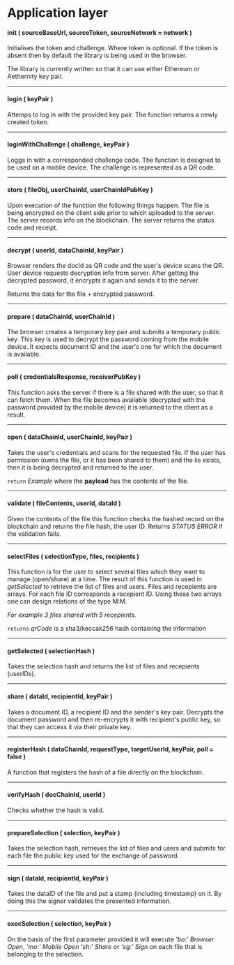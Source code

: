 
# Application layer

#### init ( sourceBaseUrl, sourceToken, sourceNetwork = network ) 
Initialises the token and challenge. Where token is optional. If the token is absent then by default the library is being used in the browser. 

The library is currently written so that it can use either Ethereum or Aethernity key pair. 

---

#### login ( keyPair )
Attemps to log in with the provided key pair. The function returns a newly created token.

---

#### loginWithChallenge ( challenge, keyPair )
Loggs in with a corresponded challenge code. The function is designed to be used on a mobile device. The challenge is represented as a QR code.  

---

#### store ( fileObj, userChainId, userChainIdPubKey )
Upon execution of the function the following things happen. The file is being encrypted on the client side prior to which uploaded to the server. The server records info on the blockchain. The server returns the status code and receipt. 

---

#### decrypt ( userId, dataChainId, keyPair )

Browser renders the docId as QR code and the user's device scans the QR. User device requests decryption info from server. After getting the decrypted password, it encrypts it again and sends it to the server. 

Returns the data for the file + encrypted password. 

---

#### prepare ( dataChainId, userChainId )

The browser creates a temporary key pair and submits a temporary public key. This key is used to decrypt the password coming from the mobile device. It expects document ID and the user's one for which the document is available.

---

#### poll ( credentialsResponse, receiverPubKey )

This function asks the server if there is a file shared with the user, so that it can fetch them. When the file becomes available (decrypted with the password provided by the mobile device) it is returned to the client as a result. 

---

#### open ( dataChainId, userChainId, keyPair ) 
Takes the user's credentials and scans for the requested file. If the user has permission (owns the file, or it has been shared to them) and the ile exists, then it is being decrypted and returned to the user. 


```return``` _Example_ where the **payload** has the contents of the file.

---

#### validate ( fileContents, userId, dataId )

Given the contents of the file this function checks the hashed record on the blockchain and returns the file hash, the user ID. Returns _STATUS ERROR_ if the validation fails. 

---

#### selectFiles ( selectionType, files, recipients ) 
This function is for the user to select several files which they want to manage (open/share) at a time. The result of this function is used in _getSelected_ to retrieve the list of files and users. Files and recepients are arrays. For each file ID corresponds a recepient ID. Using these two arrays one can design relations of the type M:M. 

_For example 3 files shared with 5 recepients._

```returns``` _qrCode_ is a sha3/keccak256 hash containing the information

---

#### getSelected ( selectionHash )

Takes the selection hash and returns the list of files and recepients (userIDs).

---

#### share ( dataId, recipientId, keyPair )

Takes a document ID, a recipient ID and the sender's key pair. Decrypts the document password and then re-encrypts it with recipient's public key, so that they can access it via their private key. 


---

#### registerHash ( dataChainId, requestType, targetUserId, keyPair, poll = false )

A function that registers the hash of a file directly on the blockchain. 

---

#### verifyHash ( docChainId, userId )
Checks whether the hash is valid. 

---

#### prepareSelection ( selection, keyPair ) 
Takes the selection hash, retrieves the list of files and users and submits for each file the public key used for the exchange of password.

---

#### sign ( dataId, recipientId, keyPair )
Takes the dataID of the file and put a stamp (including timestamp) on it. By doing this the signer validates the presented information. 

---

#### execSelection ( selection, keyPair )

On the basis of the first parameter provided it will execute _'bo:' Browser Open_, _'mo:' Mobile Open_ _'sh:' Share_ or _'sg:' Sign_ on each file that is belonging to the selection.


